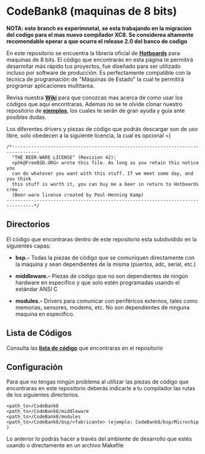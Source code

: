 CodeBank8 (maquinas de 8 bits)
==============================

**NOTA: este branch es experimnetal, se esta trabajando en la migracion del codigo para el mas nuevo compilador XC8. Se considerea altamente recomendable eperar a que ocurra el release 2.0 del banco de codigo**

En este repositorio se encuentra la librería oficial de **[Hotboards](http://hotboards.org/)** para maquinas de 8 bits. El código que encontrarás en esta página te permitirá desarrollar más rápido tus proyectos, fue diseñado para ser utilizado incluso por software de producción. Es perfectamente compatible con la técnica de programación de "Máquinas de Estado" la cual te permitirá programar aplicaciones multitarea. 

Revisa nuestra **[Wiki](https://github.com/Hotboards/CodeBank8/wiki)** para que conozcas mas acerca de como usar los códigos que aquí encontraras. Ademas no se te olvide clonar nuestro repositorio de **[ejemplos](https://github.com/Hotboards/Examples)**, los cuales te serán de gran ayuda y guía ante posibles dudas.

Los diferentes drivers y piezas de código que podrás descargar son de uso libre, solo obedecen a la siguiente licencia, la cual es opcional =)

```
/*--------------------------------------------------------------------------------
  "THE BEER-WARE LICENSE" (Revision 42):
  <phk@FreeBSD.ORG> wrote this file. As long as you retain this notice you
  can do whatever you want with this stuff. If we meet some day, and you think
  this stuff is worth it, you can buy me a beer in return to Hotboards crew 
  (Beer-ware license created by Poul-Henning Kamp)
--------------------------------------------------------------------------------*/
```

Directorios
-----------

El código que encontraras dentro de este repositorio esta subdividido en la siguientes capas:

- **bsp.-** Todas la piezas de código que se comuniquen directamente con la maquina y sean dependientes de la misma (puertos, adc, serial, etc.)  

- **middleware.-** Piezas de código que no son dependientes de ningún hardware en especifico y que solo estén programadas usando el estándar ANSI C

- **modules.-** Drivers para comunicar con periféricos externos, tales como memorias, sensores, modems, etc. No son dependientes de ninguna maquina en especifico.


Lista de Códigos
----------------

Consulta las **[lista de código](https://github.com/Hotboards/CodeBank8/blob/master/codigos.md)** que encontraras en el repositorio



Configuración
-------------

Para que no tengas ningún problema al utilizar las piezas de código que encontraras en este repositorio deberás indicarle a tu compilador las rutas de los siguientes directorios.

```
<path_to>/CodeBank8
<path_to>/CodeBank8/middleware
<path_to>/CodeBank8/modules
<path_to>/CodeBank8/bsp/<fabricante> (ejemplo: CodeBank8/bsp/Microchip )
```
Lo anterior lo podrás hacer a través del ambiente de desarrollo que estés usando o directamente en un archivo Makefile


